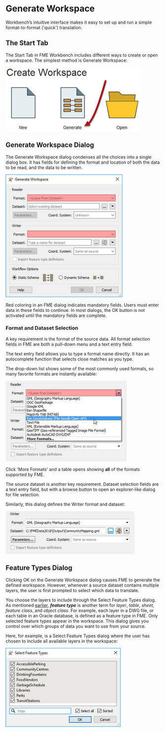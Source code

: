 # Generate Workspace

Workbench’s intuitive interface makes it easy to set up and run a simple format-to-format ('quick') translation.

## The Start Tab

The Start Tab in FME Workbench includes different ways to create or open a workspace. The simplest method is Generate Workspace:

![](./Images/Img1.015.GettingStarted.png)

## Generate Workspace Dialog

The Generate Workspace dialog condenses all the choices into a single dialog box. It has fields for defining the format and location of both the data to be read, and the data to be written.

![](./Images/Img1.016.GenerateWorkspaceDialog.png)

Red coloring in an FME dialog indicates mandatory fields. Users must enter data in these fields to continue. In most dialogs, the OK button is not activated until the mandatory fields are complete.

### Format and Dataset Selection

A key requirement is the format of the source data. All format selection fields in FME are both a pull-down menu and a text entry field.

The text entry field allows you to type a format name directly. It has an autocomplete function that selects close matches as you type.

The drop-down list shows some of the most commonly used formats, so many favorite formats are instantly available:

![](./Images/Img1.017.FormatSelect.png)

Click 'More Formats' and a table opens showing **all** of the formats supported by FME.

The source dataset is another key requirement. Dataset selection fields are a text entry field, but with a browse button to open an explorer-like dialog for file selection.

Similarly, this dialog defines the Writer format and dataset:

![](./Images/Img1.017b.WriterDefs.png)

## Feature Types Dialog

Clicking OK on the Generate Workspace dialog causes FME to generate the defined workspace. However, whenever a source dataset contains multiple layers, the user is first prompted to select which data to translate.

You choose the layers to include through the Select Feature Types dialog. As mentioned [earlier](/1.getting-started/1.03.fme-components.md), ***feature type*** is another term for *layer*, *table*, *sheet*, *feature class*, and *object class*. For example, each layer in a DWG file, or each table in an Oracle database, is defined as a feature type in FME. Only selected feature types appear in the workspace. This dialog gives you control over which groups of data you want to use from your source.

Here, for example, is a Select Feature Types dialog where the user has chosen to include all available layers in the workspace:

![](./Images/Img1.018.FeatureTypeSelect.png)
